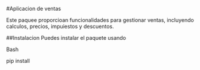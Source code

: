 #Aplicacion de ventas

Este paquee proporcioan funcionalidades para gestionar 
ventas, incluyendo calculos, precios, impuiestos y descuentos.

##Instalacion
Puedes instalar el paquete usando

Bash


pip install
